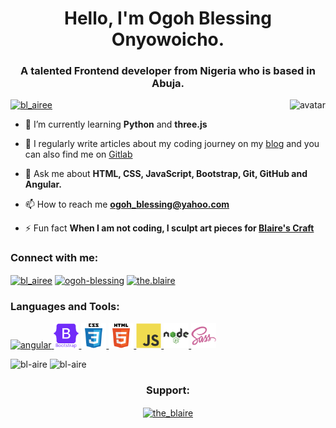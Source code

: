 <h1 align="center">Hello, I'm Ogoh Blessing Onyowoicho.</h1>


<h3 align="center">A talented Frontend developer from Nigeria who is based in Abuja.</h3>

<img src="https://user-images.githubusercontent.com/84882370/180600674-94a4fed0-d71b-4bb8-a4fd-03c110a6ddfa.png" align="right" alt="avatar" width=""/>


<p align="left"> <a href="https://twitter.com/bl_airee" target="blank"><img src="https://img.shields.io/twitter/follow/bl_airee?logo=twitter&style=for-the-badge" alt="bl_airee" /></a> </p>

- 🌱 I’m currently learning **Python** and **three.js**

- 📝 I regularly write articles about my coding journey on my [blog](https://blaire.hashnode.dev) and you can also find me on [Gitlab](https://gitlab.com/bl-aire)

- 💬 Ask me about **HTML, CSS, JavaScript, Bootstrap, Git, GitHub and Angular.**

- 📫 How to reach me **ogoh_blessing@yahoo.com**

- ⚡ Fun fact **When I am not coding, I sculpt art pieces for [Blaire's Craft](https://instagram.com/blaire.crafts?igshid=YmMyMTA2M2Y=)**

<h3 align="left">Connect with me:</h3>

<p align="left">
<a href="https://twitter.com/bl_airee" target="blank"><img align="center" src="https://raw.githubusercontent.com/rahuldkjain/github-profile-readme-generator/master/src/images/icons/Social/twitter.svg" alt="bl_airee" height="30" width="40" /></a>
<a href="https://linkedin.com/in/ogoh-blessing" target="blank"><img align="center" src="https://raw.githubusercontent.com/rahuldkjain/github-profile-readme-generator/master/src/images/icons/Social/linked-in-alt.svg" alt="ogoh-blessing" height="30" width="40" /></a>
<a href="https://instagram.com/the.blaire" target="blank"><img align="center" src="https://raw.githubusercontent.com/rahuldkjain/github-profile-readme-generator/master/src/images/icons/Social/instagram.svg" alt="the.blaire" height="30" width="40" /></a>
</p>

<h3 align="left">Languages and Tools:</h3>
<p align="left"> <a href="https://angular.io" target="_blank" rel="noreferrer"> <img src="https://angular.io/assets/images/logos/angular/angular.svg" alt="angular" width="40" height="40"/> </a> <a href="https://getbootstrap.com" target="_blank" rel="noreferrer"> <img src="https://raw.githubusercontent.com/devicons/devicon/master/icons/bootstrap/bootstrap-plain-wordmark.svg" alt="bootstrap" width="40" height="40"/> </a> <a href="https://www.w3schools.com/css/" target="_blank" rel="noreferrer"> <img src="https://raw.githubusercontent.com/devicons/devicon/master/icons/css3/css3-original-wordmark.svg" alt="css3" width="40" height="40"/> </a> <a href="https://www.w3.org/html/" target="_blank" rel="noreferrer"> <img src="https://raw.githubusercontent.com/devicons/devicon/master/icons/html5/html5-original-wordmark.svg" alt="html5" width="40" height="40"/> </a> <a href="https://developer.mozilla.org/en-US/docs/Web/JavaScript" target="_blank" rel="noreferrer"> <img src="https://raw.githubusercontent.com/devicons/devicon/master/icons/javascript/javascript-original.svg" alt="javascript" width="40" height="40"/> </a> <a href="https://nodejs.org" target="_blank" rel="noreferrer"> <img src="https://raw.githubusercontent.com/devicons/devicon/master/icons/nodejs/nodejs-original-wordmark.svg" alt="nodejs" width="40" height="40"/> </a> <a href="https://sass-lang.com" target="_blank" rel="noreferrer"> <img src="https://raw.githubusercontent.com/devicons/devicon/master/icons/sass/sass-original.svg" alt="sass" width="40" height="40"/> </a> </p>


<p align="left"><img align="left" src="https://github-readme-stats.vercel.app/api/top-langs?username=bl-aire&show_icons=true&locale=en&layout=compact" alt="bl-aire" /></p>  
<p align="left">&nbsp;<img src="https://github-readme-stats.vercel.app/api?username=bl-aire&show_icons=true&locale=en" alt="bl-aire" /></p>

<h3 align="center">Support:</h3>
<p align="center"><a href="https://ko-fi.com/the_blaire"> <img align="center" src="https://cdn.ko-fi.com/cdn/kofi3.png?v=3" height="50" width="210" alt="the_blaire" /></a></p>
